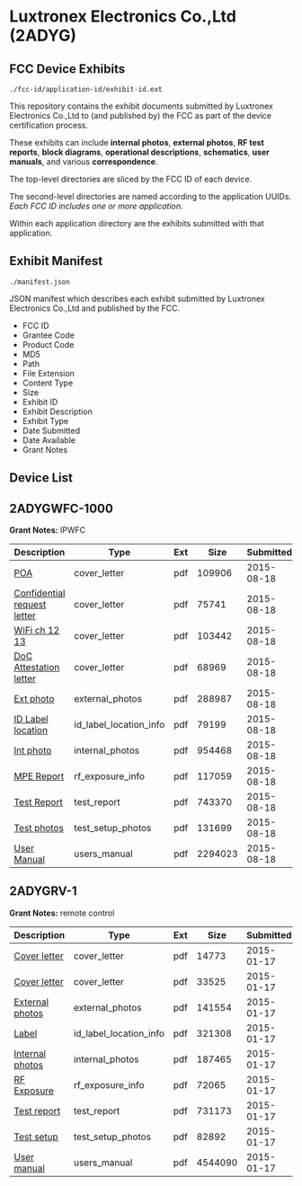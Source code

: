 # Luxtronex Electronics Co.,Ltd (2ADYG)
## FCC Device Exhibits

```
./fcc-id/application-id/exhibit-id.ext
```

This repository contains the exhibit documents submitted by Luxtronex Electronics Co.,Ltd to (and published by) the FCC as part of the device certification process.

These exhibits can include **internal photos**, **external photos**, **RF test reports**, **block diagrams**, **operational descriptions**, **schematics**, **user manuals**, and various **correspondence**.

The top-level directories are sliced by the FCC ID of each device.

The second-level directories are named according to the application UUIDs. *Each FCC ID includes one or more application.*

Within each application directory are the exhibits submitted with that application. 

## Exhibit Manifest

```
./manifest.json
```

JSON manifest which describes each exhibit submitted by Luxtronex Electronics Co.,Ltd and published by the FCC.

- FCC ID
- Grantee Code
- Product Code
- MD5
- Path
- File Extension
- Content Type
- Size
- Exhibit ID
- Exhibit Description
- Exhibit Type
- Date Submitted
- Date Available
- Grant Notes

## Device List
## 2ADYGWFC-1000
**Grant Notes:** IPWFC

| Description | Type | Ext | Size | Submitted | Available |
| ----------- | ---- | --- | ---- | --------- | --------- |
| [POA](2ADYGWFC-1000/3fa9143f3189b778c619b3049e81a89d/2718302.pdf) | cover_letter | pdf | 109906 | 2015-08-18 | 2015-08-19 |
| [Confidential request letter](2ADYGWFC-1000/3fa9143f3189b778c619b3049e81a89d/2718303.pdf) | cover_letter | pdf | 75741 | 2015-08-18 | 2015-08-19 |
| [WiFi ch 12 13](2ADYGWFC-1000/3fa9143f3189b778c619b3049e81a89d/2718304.pdf) | cover_letter | pdf | 103442 | 2015-08-18 | 2015-08-19 |
| [DoC Attestation letter](2ADYGWFC-1000/3fa9143f3189b778c619b3049e81a89d/2718305.pdf) | cover_letter | pdf | 68969 | 2015-08-18 | 2015-08-19 |
| [Ext photo](2ADYGWFC-1000/3fa9143f3189b778c619b3049e81a89d/2718309.pdf) | external_photos | pdf | 288987 | 2015-08-18 | 2015-08-19 |
| [ID Label location](2ADYGWFC-1000/3fa9143f3189b778c619b3049e81a89d/2718311.pdf) | id_label_location_info | pdf | 79199 | 2015-08-18 | 2015-08-19 |
| [Int photo](2ADYGWFC-1000/3fa9143f3189b778c619b3049e81a89d/2718310.pdf) | internal_photos | pdf | 954468 | 2015-08-18 | 2015-08-19 |
| [MPE Report](2ADYGWFC-1000/3fa9143f3189b778c619b3049e81a89d/2718306.pdf) | rf_exposure_info | pdf | 117059 | 2015-08-18 | 2015-08-19 |
| [Test Report](2ADYGWFC-1000/3fa9143f3189b778c619b3049e81a89d/2718307.pdf) | test_report | pdf | 743370 | 2015-08-18 | 2015-08-19 |
| [Test photos](2ADYGWFC-1000/3fa9143f3189b778c619b3049e81a89d/2718308.pdf) | test_setup_photos | pdf | 131699 | 2015-08-18 | 2015-08-19 |
| [User Manual](2ADYGWFC-1000/3fa9143f3189b778c619b3049e81a89d/2718312.pdf) | users_manual | pdf | 2294023 | 2015-08-18 | 2015-08-19 |
## 2ADYGRV-1
**Grant Notes:** remote control

| Description | Type | Ext | Size | Submitted | Available |
| ----------- | ---- | --- | ---- | --------- | --------- |
| [Cover letter](2ADYGRV-1/4dc86a487dc03bf735cdfea993700b78/2504858.pdf) | cover_letter | pdf | 14773 | 2015-01-17 | 2015-01-17 |
| [Cover letter](2ADYGRV-1/4dc86a487dc03bf735cdfea993700b78/2504859.pdf) | cover_letter | pdf | 33525 | 2015-01-17 | 2015-01-17 |
| [External photos](2ADYGRV-1/4dc86a487dc03bf735cdfea993700b78/2504860.pdf) | external_photos | pdf | 141554 | 2015-01-17 | 2015-01-17 |
| [Label](2ADYGRV-1/4dc86a487dc03bf735cdfea993700b78/2504861.pdf) | id_label_location_info | pdf | 321308 | 2015-01-17 | 2015-01-17 |
| [Internal photos](2ADYGRV-1/4dc86a487dc03bf735cdfea993700b78/2504863.pdf) | internal_photos | pdf | 187465 | 2015-01-17 | 2015-01-17 |
| [RF Exposure](2ADYGRV-1/4dc86a487dc03bf735cdfea993700b78/2504868.pdf) | rf_exposure_info | pdf | 72065 | 2015-01-17 | 2015-01-17 |
| [Test report](2ADYGRV-1/4dc86a487dc03bf735cdfea993700b78/2504871.pdf) | test_report | pdf | 731173 | 2015-01-17 | 2015-01-17 |
| [Test setup](2ADYGRV-1/4dc86a487dc03bf735cdfea993700b78/2504875.pdf) | test_setup_photos | pdf | 82892 | 2015-01-17 | 2015-01-17 |
| [User manual](2ADYGRV-1/4dc86a487dc03bf735cdfea993700b78/2504878.pdf) | users_manual | pdf | 4544090 | 2015-01-17 | 2015-01-17 |
